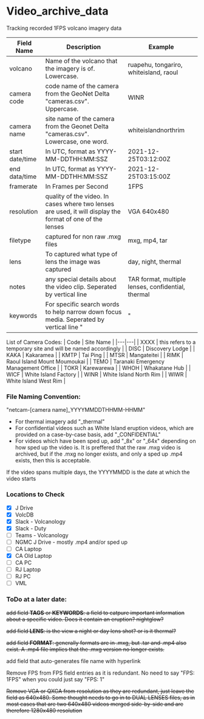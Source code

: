 # Video_archive_data
Tracking recorded 1FPS volcano imagery data

|Field Name   |Description   |Example   |
|---|---|---|
|volcano   |Name of the volcano that the imagery is of. Lowercase.   |ruapehu, tongariro, whiteisland, raoul   |
|camera code   |code name of the camera from the GeoNet Delta "cameras.csv". Uppercase.   |WINR   |
|camera name   |site name of the camera from the Geonet Delta "cameras.csv". Lowercase, one word.  |whiteislandnorthrim   |
|start date/time   |In UTC, format as YYYY-MM-DDTHH:MM:SSZ   |2021-12-25T03:12:00Z   |
|end data/time   |In UTC, format as YYYY-MM-DDTHH:MM:SSZ   |2021-12-25T03:15:00Z   |
|framerate   |In Frames per Second   |1FPS   |
|resolution   |quality of the video. In cases where two lenses are used, it will display the format of one of the lenses   |VGA 640x480   |
|filetype   |captured for non raw .mxg files   |mxg, mp4, tar|
|lens   |To captured what type of lens the image was captured   |day, night, thermal    |
|notes   |any special details about the video clip. Seperated by vertical line   |TAR format, multiple lenses, confidential, thermal   |
|keywords   |For specific search words to help narrow down focus media. Seperated by vertical line "|"   |eruption, ash, plume, glow    |

List of Camera Codes:
| Code | Site Name |
|---|---|
| XXXX  | this refers to a temporary site and will be named accordingly  |
| DISC  | Discovery Lodge   |
| KAKA  | Kakaramea  |
| KMTP  | Tai Ping  |
| MTSR  | Mangateitei  |
| RIMK  | Raoul Island Mount Moumoukai  |
| TEMO  | Taranaki Emergency Management Office  |
| TOKR  | Karewarewa  |
| WHOH  | Whakatane Hub  |
| WICF  | White Island Factory  |
| WINR  | White Island North Rim  |
| WIWR  | White Island West Rim  |

### File Naming Convention:

"netcam-[camera name]_YYYYMMDDTHHMM-HHMM"

- For thermal imagery add "_thermal"
- For confidential videos such as White Island eruption videos, which are provided on a case-by-case basis, add "_CONFIDENTIAL"
- For videos which have been sped up, add "_8x" or "_64x" depending on how sped up the video is. It is preffered that the raw .mxg video is archived, but if the .mxg no longer exists, and only a sped up .mp4 exists, then this is acceptable.

If the video spans multiple days, the YYYYMMDD is the date at which the video starts

### Locations to Check

- [X] J Drive
- [X] VolcDB
- [X] Slack - Volcanology
- [X] Slack - Duty
- [ ] Teams - Volcanology
- [ ] NGMC J Drive - mostly .mp4 and/or sped up
- [ ] CA Laptop
- [X] CA Old Laptop
- [ ] CA PC
- [ ] RJ Laptop
- [ ] RJ PC
- [ ] VML

### ToDo at a later date:

~~add field **TAGS** or **KEYWORDS**: a field to catpure important information about a specific video. Does it contain an eruption? nightglow?~~

~~add field **LENS**: is the view a night or day lens shot? or is it thermal?~~

~~add field **FORMAT**: generally formats are in .mxg, but .tar and .mp4 also exist. A .mp4 file implies that the .mxg version no longer exists.~~

add field that auto-generates file name with hyperlink

Remove FPS from FPS field entries as it is redundant. No need to say "FPS: 1FPS" when you could just say "FPS: 1"

~~Remove VGA or QXGA from resolution as they are redundant, just leave the field as 640x480. Some thought needs to go in to DUAL LENSES files, as in most cases that are two 640x480 videos merged side-by-side and are therefore 1280x480 resolution~~
